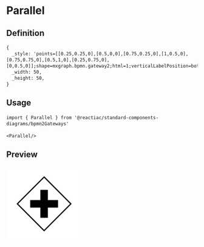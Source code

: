 # Parallel

## Definition

```
{
  _style: 'points=[[0.25,0.25,0],[0.5,0,0],[0.75,0.25,0],[1,0.5,0],[0.75,0.75,0],[0.5,1,0],[0.25,0.75,0],[0,0.5,0]];shape=mxgraph.bpmn.gateway2;html=1;verticalLabelPosition=bottom;labelBackgroundColor=#ffffff;verticalAlign=top;align=center;perimeter=rhombusPerimeter;outlineConnect=0;outline=none;symbol=none;gwType=parallel;',
  _width: 50,
  _height: 50,
}
```

## Usage

```
import { Parallel } from '@reactiac/standard-components-diagrams/bpmn2Gateways'

<Parallel/>
```

## Preview

<img src="./parallel.png" width="200"/>
